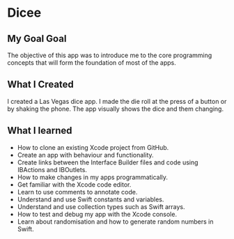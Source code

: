 # Dicee

## My Goal Goal

The objective of this app was to introduce me to the core programming concepts that will form the foundation of most of the apps. 

## What I Created

I created a Las Vegas dice app. I made the die roll at the press of a button or by shaking the phone. The app visually shows the dice and them changing.

## What I learned

* How to clone an existing Xcode project from GitHub.
* Create an app with behaviour and functionality.
* Create links between the Interface Builder files and code using IBActions and IBOutlets.
* How to make changes in my apps programmatically.
* Get familiar with the Xcode code editor.
* Learn to use comments to annotate code.
* Understand and use Swift constants and variables.
* Understand and use collection types such as Swift arrays.
* How to test and debug my app with the Xcode console.
* Learn about randomisation and how to generate random numbers in Swift.

